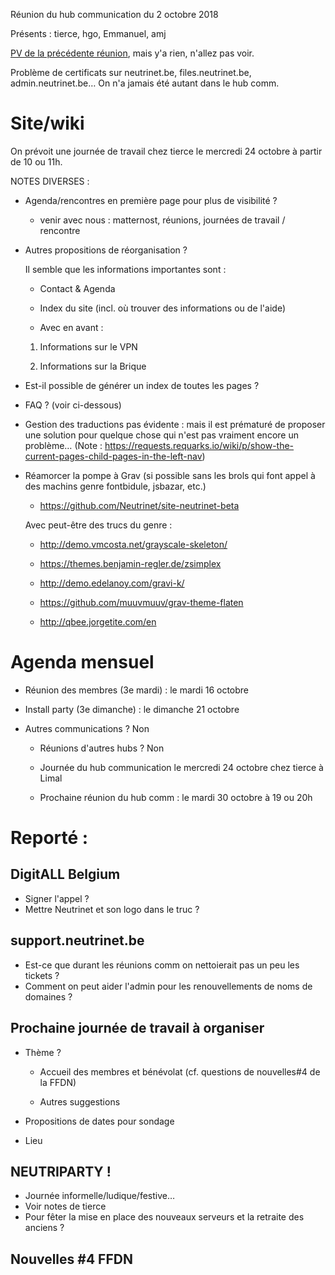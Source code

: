 <!-- TITLE: 10/02 (Comm) -->
<!-- SUBTITLE: Réunion du hub communication -->

Réunion du hub communication du 2 octobre 2018

Présents : tierce, hgo, Emmanuel, amj

[PV de la précédente réunion](https://neutrinet.be/pvs/2018/09-01-comm), mais y'a rien, n'allez pas voir.

Problème de certificats sur neutrinet.be, files.neutrinet.be, admin.neutrinet.be… 
On n'a jamais été autant dans le hub comm.

# Site/wiki

On prévoit une journée de travail chez tierce le mercredi 24 octobre à partir de 10 ou 11h.

NOTES DIVERSES :
    
- Agenda/rencontres en première page pour plus de visibilité ?

    - venir avec nous : matternost, réunions, journées de travail / rencontre

- Autres propositions de réorganisation ?

    Il semble que les informations importantes sont :

    - Contact & Agenda

    - Index du site (incl. où trouver des informations ou de l'aide)

    - Avec en avant : 

    1. Informations sur le VPN

    2. Informations sur la Brique

- Est-il possible de générer un index de toutes les pages ?
- FAQ ? (voir ci-dessous)
- Gestion des traductions pas évidente : mais il est prématuré de proposer une solution pour quelque chose qui n'est pas vraiment encore un problème…
(Note : <https://requests.requarks.io/wiki/p/show-the-current-pages-child-pages-in-the-left-nav>)

- Réamorcer la pompe à Grav (si possible sans les brols qui font appel à des machins genre fontbidule, jsbazar, etc.)

    - https://github.com/Neutrinet/site-neutrinet-beta

    Avec peut-être des trucs du genre :

    - http://demo.vmcosta.net/grayscale-skeleton/

    - https://themes.benjamin-regler.de/zsimplex

    - http://demo.edelanoy.com/gravi-k/

    - https://github.com/muuvmuuv/grav-theme-flaten

    - http://qbee.jorgetite.com/en



# Agenda mensuel
- Réunion des membres (3e mardi) : le mardi 16 octobre
- Install party (3e dimanche) : le dimanche 21 octobre
- Autres communications ? Non

    - Réunions d'autres hubs ? Non

    - Journée du hub communication le mercredi 24 octobre chez tierce à Limal

    - Prochaine réunion du hub comm : le mardi 30 octobre à 19 ou 20h



# Reporté :



## DigitALL Belgium

- Signer l'appel ?
- Mettre Neutrinet et son logo dans le truc ?

## support.neutrinet.be

- Est-ce que durant les réunions comm on nettoierait pas un peu les tickets ?
- Comment on peut aider l'admin pour les renouvellements de noms de domaines ?


## Prochaine journée de travail à organiser

- Thème ?

    - Accueil des membres et bénévolat (cf. questions de nouvelles#4 de la FFDN)

    - Autres suggestions

- Propositions de dates pour sondage
- Lieu

## NEUTRIPARTY !

- Journée informelle/ludique/festive…
- Voir notes de tierce
- Pour fêter la mise en place des nouveaux serveurs et la retraite des anciens ?

## Nouvelles #4 FFDN